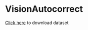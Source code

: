 # VisionAutocorrect

[Click here](https://www.kaggle.com/datasets/jeetgohil/visionautocorrectdataset) to download dataset
